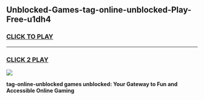 
## Unblocked-Games-tag-online-unblocked-Play-Free-u1dh4
<h3>
<a href="https://premium76.site?title=tag-online-unblocked&ref=18A1">CLICK TO PLAY</a></h3>
<hr>

<h3>
<a href="https://premium76.site?title=tag-online-unblocked&ref=18A1">CLICK 2 PLAY</a>
  
</h3>

<a href="https://premium76.site?title=tag-online-unblocked&ref=18A1"><img src="https://clearcache.store/games.png"></a>


**tag-online-unblocked games unblocked: Your Gateway to Fun and Accessible Online Gaming**
